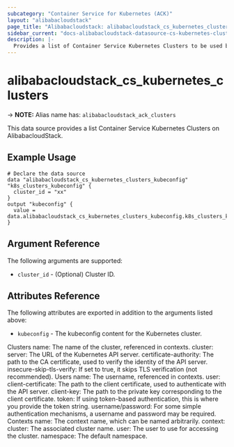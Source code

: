 ```yaml
---
subcategory: "Container Service for Kubernetes (ACK)"
layout: "alibabacloudstack"
page_title: "Alibabacloudstack: alibabacloudstack_cs_kubernetes_clusters"
sidebar_current: "docs-alibabacloudstack-datasource-cs-kubernetes-clusters"
description: |-
  Provides a list of Container Service Kubernetes Clusters to be used by the alibabacloudstack_cs_kubernetes_cluster resource.
---
```


# alibabacloudstack_cs_kubernetes_clusters
-> **NOTE:** Alias name has: `alibabacloudstack_ack_clusters`

This data source provides a list Container Service Kubernetes Clusters on AlibabacloudStack.


## Example Usage

```
# Declare the data source
data "alibabacloudstack_cs_kubernetes_clusters_kubeconfig" "k8s_clusters_kubeconfig" {
  cluster_id = "xx"
}
output "kubeconfig" {
  value = data.alibabacloudstack_cs_kubernetes_clusters_kubeconfig.k8s_clusters_kubeconfig.kubeconfig
}
```

## Argument Reference

The following arguments are supported:

* `cluster_id` - (Optional) Cluster ID.

## Attributes Reference

The following attributes are exported in addition to the arguments listed above:

* `kubeconfig` - The kubeconfig content for the Kubernetes cluster.

Clusters
name: The name of the cluster, referenced in contexts.
cluster:
server: The URL of the Kubernetes API server.
certificate-authority: The path to the CA certificate, used to verify the identity of the API server.
insecure-skip-tls-verify: If set to true, it skips TLS verification (not recommended).
Users
name: The username, referenced in contexts.
user:
client-certificate: The path to the client certificate, used to authenticate with the API server.
client-key: The path to the private key corresponding to the client certificate.
token: If using token-based authentication, this is where you provide the token string.
username/password: For some simple authentication mechanisms, a username and password may be required.
Contexts
name: The context name, which can be named arbitrarily.
context:
cluster: The associated cluster name.
user: The user to use for accessing the cluster.
namespace: The default namespace.